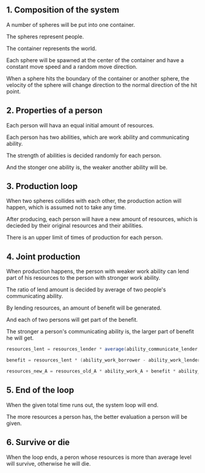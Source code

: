## 1. Composition of the system

A number of spheres will be put into one container.

The spheres represent people.

The container represents the world.

Each sphere will be spawned at the center of the container and have a constant move speed and a random move direction.

When a sphere hits the boundary of the container or another sphere,
the velocity of the sphere will change direction to the normal direction of the hit point. 

## 2. Properties of a person

Each person will hava an equal initial amount of resources.

Each person has two abilities, which are work ability and communicating ability.

The strength of abilities is decided randomly for each person.

And the stonger one ability is, the weaker another ability will be.

## 3. Production loop

When two spheres collides with each other, the production action will happen, which is assumed not to take any time.

After producing, each person will have a new amount of resources, which is decieded by their original resources and their abilities.

There is an upper limit of times of production for each person.

## 4. Joint production

When production happens, the person with weaker work ability can lend part of his resources to the person with stronger work ability.

The ratio of lend amount is decided by average of two people's communicating ability.

By lending resources, an amount of benefit will be generated.

And each of two persons will get part of the benefit.

The stronger a person's communicating ability is, the larger part of benefit he will get.

```c#
resources_lent = resources_lender * average(ability_communicate_lender, ability_communicate_borrower);

benefit = resources_lent * (ability_work_borrower - ability_work_lender);

resources_new_A = resources_old_A * ability_work_A + benefit * ability_com_A / (ability_com_A + ability_com_B);
```

## 5. End of the loop

When the given total time runs out, the system loop will end.

The more resources a person has, the better evaluation a person will be given.

## 6. Survive or die

When the loop ends, a peron whose resources is more than average level will survive, otherwise he will die.
